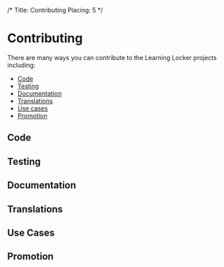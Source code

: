 /*
 Title: Contributing
 Placing: 5
*/

Contributing
============

There are many ways you can contribute to the Learning Locker projects including:

- [Code](#code)
- [Testing](#testing)
- [Documentation](#docs)
- [Translations](#translations)
- [Use cases](#usercases)
- [Promotion](#promo)

## Code

## Testing

## Documentation

## Translations

## Use Cases

## Promotion